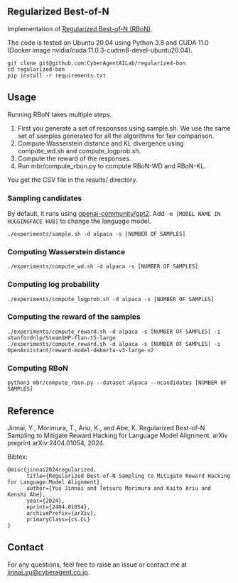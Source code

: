 ## Regularized Best-of-N

Implementation of [Regularized Best-of-N (RBoN)](https://arxiv.org/abs/2404.01054).

The code is tested on Ubuntu 20.04 using Python 3.8 and CUDA 11.0 (Docker image nvidia/cuda:11.0.3-cudnn8-devel-ubuntu20.04).


```
git clone git@github.com:CyberAgentAILab/regularized-bon
cd regularized-bon
pip install -r requirements.txt
```

## Usage

Running RBoN takes multiple steps. 

1. First you generate a set of responses using sample.sh. We use the same set of samples generated for all the algorithms for fair comparison.
2. Compute Wasserstein distance and KL divergence using compute_wd.sh and compute_logprob.sh. 
3. Compute the reward of the responses.
3. Run mbr/compute_rbon.py to compute RBoN-WD and RBoN-KL.

You get the CSV file in the results/ directory.

### Sampling candidates

By default, it runs using [openai-community/gpt2](https://huggingface.co/openai-community/gpt2). Add `-m [MODEL NAME IN HUGGINGFACE HUB]` to change the language model.

```
./experiments/sample.sh -d alpaca -s [NUMBER OF SAMPLES] 
```

### Computing Wasserstein distance

```
./experiments/compute_wd.sh -d alpaca -s [NUMBER OF SAMPLES] 
```

### Computing log probability

```
./experiments/compute_logprob.sh -d alpaca -s [NUMBER OF SAMPLES] 
```

### Computing the reward of the samples

```
./experiments/compute_reward.sh -d alpaca -s [NUMBER OF SAMPLES] -i stanfordnlp/SteamSHP-flan-t5-large
./experiments/compute_reward.sh -d alpaca -s [NUMBER OF SAMPLES] -i OpenAssistant/reward-model-deberta-v3-large-v2
```


### Computing RBoN
```
python3 mbr/compute_rbon.py --dataset alpaca --ncandidates [NUMBER OF SAMPLES]
```


## Reference

Jinnai, Y., Morimura, T., Ariu, K., and Abe, K. Regularized Best-of-N Sampling to Mitigate Reward Hacking for Language Model Alignment. arXiv preprint arXiv:2404.01054, 2024.

Bibtex:
```
@misc{jinnai2024regularized,
      title={Regularized Best-of-N Sampling to Mitigate Reward Hacking for Language Model Alignment}, 
      author={Yuu Jinnai and Tetsuro Morimura and Kaito Ariu and Kenshi Abe},
      year={2024},
      eprint={2404.01054},
      archivePrefix={arXiv},
      primaryClass={cs.CL}
}
```

## Contact
For any questions, feel free to raise an issue or contact me at jinnai_yu@cyberagent.co.jp.
